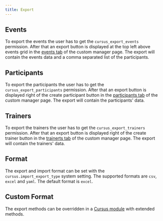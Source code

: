 ```yaml
---
title: Export
---
```


## Events

To export the events the user has to get the `cursus_export_events` permission.
After that an export button is displayed at the top left above events grid in
the [events tab](03_Custom_Manager_Page/01_Events.md) of the custom manager
page. The export will contain the events data and a comma separated list of the
participants.

## Participants

To export the participants the user has to get the `cursus_export_participants`
permission. After that an export button is displayed right of the create
participant button in the [participants
tab](03_Custom_Manager_Page/02_Participants.md) of the custom manager page. The
export will contain the participants' data.

## Trainers

To export the trainers the user has to get the `cursus_export_trainers`
permission. After that an export button is displayed right of the create trainer
button in the [trainerts tab](03_Custom_Manager_Page/03_Trainers.md) of the
custom manager page. The export will contain the trainers' data.

## Format

The export and import format can be set with the `cursus.import_export_type`
system setting. The supported formats are `csv`, `excel` and `yaml`. The default
format is `excel`.

## Custom Format

The export methods can be overridden in a [Cursus
module](03_Custom_Manager_Page/06_Modules.md) with extended methods.
